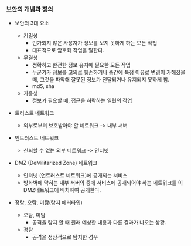 ### 보안의 개념과 정의

- 보안의 3대 요소

  - 기밀성
    - 인가되지 않은 사용자가 정보를 보지 못하게 하는 모든 작업
    - 대표적으로 암호화 작업을 말한다.
  - 무결성
    - 정확하고 완전한 정보 유지에 필요한 모든 작업
    - 누군가가 정보를 고의로 훼손하거나 중간에 특정 이유로 변경이 가해졌을 때, 그것을 파악해 잘못된 정보가 전달되거나 유지되지 못하게 함.
    - md5, sha
  - 가용성
    - 정보가 필요할 때, 접근을 허락하는 일련의 작업

- 트러스트 네트워크
  - 외부로부터 보호받아야 할 네트워크 -> 내부 서버
- 언트러스트 네트워크
  - 신회할 수 없는 외부 네트워크 -> 인터넷
- DMZ (DeMilitarized Zone) 네트워크

  - 인터넷 (언트러스트 네트워크)에 공개되는 서비스
  - 방화벽에 막히는 내부 서버의 중에 서비스에 공개되어야 하는 네트워크를 이 DMZ네트워크에 배치하여 공개한다.

- 정탐, 오탐, 미탐(탐지 에러타입)
  - 오탐, 미탐
    - 공격을 탐지 할 때 원래 예상한 내용과 다른 결과가 나오는 상황.
  - 정탐
    - 공격을 정상적으로 탐지한 경우
